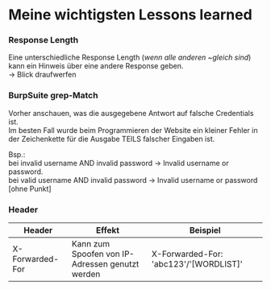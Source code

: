 # Meine wichtigsten Lessons learned

### Response Length

Eine unterschiedliche Response Length (_wenn alle anderen ~gleich sind_) kann ein Hinweis über eine andere Response geben.\
-> Blick draufwerfen

### BurpSuite grep-Match

Vorher anschauen, was die ausgegebene Antwort auf falsche Credentials ist.\
Im besten Fall wurde beim Programmieren der Website ein kleiner Fehler in der Zeichenkette für die Ausgabe TEILS falscher Eingaben ist.

Bsp.:\
bei invalid username AND invalid password -> Invalid username or password.\
bei valid username AND invalid password -> Invalid username or password [ohne Punkt]

### Header

| Header | Effekt | Beispiel |
| ------ | ------ | -------- |
| X-Forwarded-For | Kann zum Spoofen von IP-Adressen genutzt werden | X-Forwarded-For: 'abc123'/'[WORDLIST]' |